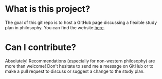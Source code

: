 # What is this project?

The goal of this git repo is to host a GitHub page discussing a flexible study plan in philosophy. You can find the website [here](https://kuri7.github.io/A-Study-Plan-in-Philosophy/).

# Can I contribute?

Absolutely! Recommendations (especially for non-western philosophy) are more than welcome! Don't hesitate to send me a message on GitHub or to make a pull request to discuss or suggest a change to the study plan.
